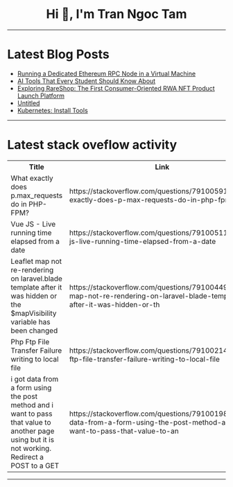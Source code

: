 <h1 align="center">Hi 👋, I'm Tran Ngoc Tam</h1>

---

# Latest Blog Posts 
<!-- BLOG-POST-LIST:START -->
- [Running a Dedicated Ethereum RPC Node in a Virtual Machine](https://dev.to/nodeshiftcloud/running-a-dedicated-ethereum-rpc-node-in-a-virtual-machine-2fk4)
- [AI Tools That Every Student Should Know About](https://dev.to/growkon21/ai-tools-that-every-student-should-know-about-n44)
- [Exploring RareShop: The First Consumer-Oriented RWA NFT Product Launch Platform](https://dev.to/mint_/exploring-rareshop-the-first-consumer-oriented-rwa-nft-product-launch-platform-4bop)
- [Untitled](https://dev.to/muhammad_ibrahim_8f51c6b1/untitled-4ppk)
- [Kubernetes: Install Tools](https://dev.to/jutionck/kubernetes-install-tools-5dik)
<!-- BLOG-POST-LIST:END -->

---

# Latest stack oveflow activity
<table>
  <tr><th>Title</th><th>Link</th></tr>
  <!-- STACKOVERFLOW:START --><tr><td>What exactly does p.max_requests do in PHP-FPM?</td><td>https://stackoverflow.com/questions/79100591/what-exactly-does-p-max-requests-do-in-php-fpm</td></tr><tr><td>Vue JS - Live running time elapsed from a date</td><td>https://stackoverflow.com/questions/79100511/vue-js-live-running-time-elapsed-from-a-date</td></tr><tr><td>Leaflet map not re-rendering on laravel.blade template after it was hidden or the $mapVisibility variable has been changed</td><td>https://stackoverflow.com/questions/79100449/leaflet-map-not-re-rendering-on-laravel-blade-template-after-it-was-hidden-or-th</td></tr><tr><td>Php Ftp File Transfer Failure writing to local file</td><td>https://stackoverflow.com/questions/79100214/php-ftp-file-transfer-failure-writing-to-local-file</td></tr><tr><td>i got data from a form using the post method and i want to pass that value to another page using but it is not working. Redirect a POST to a GET</td><td>https://stackoverflow.com/questions/79100198/i-got-data-from-a-form-using-the-post-method-and-i-want-to-pass-that-value-to-an</td></tr><!-- STACKOVERFLOW:END -->
</table>

---


